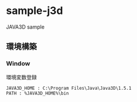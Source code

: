 # sample-j3d
JAVA3D sample

## 環境構築
### Window
環境変数登録

	JAVA3D_HOME : C:\Program Files\Java\Java3D\1.5.1
	PATH : %JAVA3D_HOME%\bin